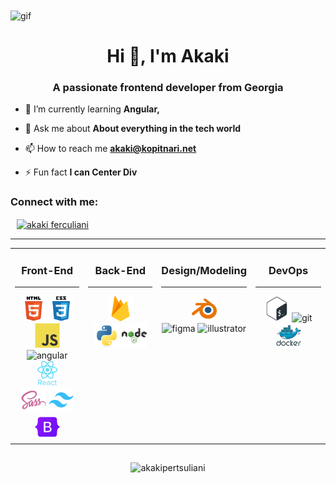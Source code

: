 <img src="https://i.redd.it/n8agw6z2smyb1.gif" alt="gif" align="center"/>

<h1 align="center">Hi 👋, I'm Akaki</h1>
<h3 align="center">A passionate frontend developer from Georgia</h3>

-   🌱 I’m currently learning **Angular,**

-   💬 Ask me about **About everything in the tech world**

-   📫 How to reach me **akaki@kopitnari.net**

-   ⚡ Fun fact **I can Center Div**

<h3 align="left">Connect with me:</h3>
<a href="https://fb.com/akaki.ferculiani.12" style="margin: 10px" target="_blank"><img align="center" src="https://raw.githubusercontent.com/rahuldkjain/github-profile-readme-generator/master/src/images/icons/Social/facebook.svg" alt="akaki ferculiani" height="30" width="40" /></a>

<hr>

<div align="center">
    <table> 
        <td valign="top" width="25%">
            <h3 align="center">          Front-End          </h3>
            <hr>
            <div align="center">
                <img src="https://raw.githubusercontent.com/devicons/devicon/master/icons/html5/html5-original-wordmark.svg" alt="html5" width="40" height="40"/>
                <img src="https://raw.githubusercontent.com/devicons/devicon/master/icons/css3/css3-original-wordmark.svg" alt="css3" width="40" height="40"/>
            </div>
            <div align="center">
                <img src="https://raw.githubusercontent.com/devicons/devicon/master/icons/javascript/javascript-original.svg" alt="javascript" width="40" height="40"/>
                <img src="https://angular.io/assets/images/logos/angular/angular.svg" alt="angular" width="40" height="40"/>
                <img src="https://raw.githubusercontent.com/devicons/devicon/master/icons/react/react-original-wordmark.svg" alt="react" width="40" height="40"/>
            </div>
            <div align="center">
                <img src="https://raw.githubusercontent.com/devicons/devicon/master/icons/sass/sass-original.svg" alt="sass" width="40" height="40"/>
                <img src="https://raw.githubusercontent.com/devicons/devicon/master/icons/tailwindcss/tailwindcss-original.svg" alt="tailwind" width="40" height="40"/>
                <img src="https://raw.githubusercontent.com/devicons/devicon/master/icons/bootstrap/bootstrap-original.svg" alt="bootstrap" width="40" height="40"/>
            </div>
        </td>
        <td valign="top" width="25%">
            <h3 align="center">Back-End</h3>
            <hr>
            <div align="center">
                <img src="https://raw.githubusercontent.com/devicons/devicon/master/icons/firebase/firebase-original.svg" alt="firebase" width="40" height="40"/>
            </div>
            <div align="center">
                <img src="https://raw.githubusercontent.com/devicons/devicon/master/icons/python/python-original.svg" alt="python" width="40" height="40"/>
                <img src="https://raw.githubusercontent.com/devicons/devicon/master/icons/nodejs/nodejs-original-wordmark.svg" alt="nodejs" width="40" height="40"/>
            </div>
        </td>
        <td valign="top" width="25%">
            <h3 align="center">Design/Modeling</h3>
            <hr>
            <div align="center">
                <img src="https://raw.githubusercontent.com/devicons/devicon/master/icons/blender/blender-original.svg" alt="blender" width="40" height="40"/>
            </div>
            <div align="center">
                <img src="https://www.vectorlogo.zone/logos/figma/figma-icon.svg" alt="figma" width="40" height="40"/>
                <img src="https://www.vectorlogo.zone/logos/adobe_illustrator/adobe_illustrator-icon.svg" alt="illustrator" width="40" height="40"/>
            </div>
        </td>
        <td valign="top" width="25%">
            <h3 align="center">DevOps</h3>
            <hr>
            <div align="center">
                <img src="https://raw.githubusercontent.com/devicons/devicon/master/icons/bash/bash-original.svg" alt="bash" width="40" height="40"/>
                <img src="https://www.vectorlogo.zone/logos/git-scm/git-scm-icon.svg" alt="git" width="40" height="40"/>
            </div>
            <div align="center">
                <img src="https://raw.githubusercontent.com/devicons/devicon/master/icons/docker/docker-original-wordmark.svg" alt="docker" width="40" height="40"/>
            </div>
        </td>
    </table>
</div>

##

<div align="center">
    <img src="https://github-readme-stats.vercel.app/api/top-langs?username=akakipertsuliani&show_icons=true&locale=en&layout=donut&theme=tokyonight" alt="akakipertsuliani" />
</div>
